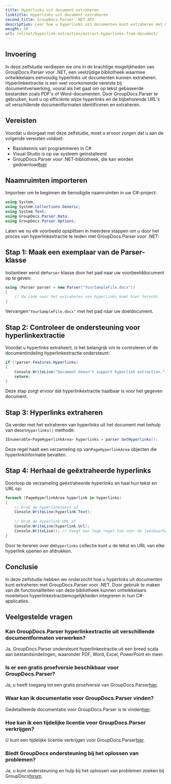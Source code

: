 ```yaml
---
title: Hyperlinks uit document extraheren
linktitle: Hyperlinks uit document extraheren
second_title: GroupDocs.Parser .NET API
description: Leer hoe u hyperlinks uit documenten kunt extraheren met GroupDocs.Parser voor .NET. Verbeter uw C#-applicaties met deze eenvoudige handleiding.
weight: 10
url: /nl/net/hyperlink-extraction/extract-hyperlinks-from-document/
---
```

## Invoering
In deze zelfstudie verdiepen we ons in de krachtige mogelijkheden van GroupDocs.Parser voor .NET, een veelzijdige bibliotheek waarmee ontwikkelaars eenvoudig hyperlinks uit documenten kunnen extraheren. Hyperlinkextractie is een veel voorkomende vereiste bij documentverwerking, vooral als het gaat om op tekst gebaseerde bestanden zoals PDF's of Word-documenten. Door GroupDocs.Parser te gebruiken, kunt u op efficiënte wijze hyperlinks en de bijbehorende URL's uit verschillende documentformaten identificeren en extraheren.
## Vereisten
Voordat u doorgaat met deze zelfstudie, moet u ervoor zorgen dat u aan de volgende vereisten voldoet:
- Basiskennis van programmeren in C#
- Visual Studio is op uw systeem geïnstalleerd
-  GroupDocs.Parser voor .NET-bibliotheek, die kan worden gedownload[hier](https://releases.groupdocs.com/parser/net/)
## Naamruimten importeren
Importeer om te beginnen de benodigde naamruimten in uw C#-project:
```csharp
using System;
using System.Collections.Generic;
using System.Text;
using GroupDocs.Parser.Data;
using GroupDocs.Parser.Options;
```

Laten we nu elk voorbeeld opsplitsen in meerdere stappen om u door het proces van hyperlinkextractie te leiden met GroupDocs.Parser voor .NET:
## Stap 1: Maak een exemplaar van de Parser-klasse
 Instantieer eerst de`Parser` klasse door het pad naar uw voorbeelddocument op te geven:
```csharp
using (Parser parser = new Parser("YourSampleFile.docx"))
{
    // Uw code voor het extraheren van hyperlinks komt hier terecht
}
```
 Vervangen`"YourSampleFile.docx"` met het pad naar uw doeldocument.
## Stap 2: Controleer de ondersteuning voor hyperlinkextractie
Voordat u hyperlinks extraheert, is het belangrijk om te controleren of de documentindeling hyperlinkextractie ondersteunt:
```csharp
if (!parser.Features.Hyperlinks)
{
    Console.WriteLine("Document doesn't support hyperlink extraction.");
    return;
}
```
Deze stap zorgt ervoor dat hyperlinkextractie haalbaar is voor het gegeven document.
## Stap 3: Hyperlinks extraheren
 Ga verder met het extraheren van hyperlinks uit het document met behulp van de`GetHyperlinks()` methode:
```csharp
IEnumerable<PageHyperlinkArea> hyperlinks = parser.GetHyperlinks();
```
 Deze regel haalt een verzameling op van`PageHyperlinkArea` objecten die hyperlinkinformatie bevatten.
## Stap 4: Herhaal de geëxtraheerde hyperlinks
Doorloop de verzameling geëxtraheerde hyperlinks en haal hun tekst en URL op:
```csharp
foreach (PageHyperlinkArea hyperlink in hyperlinks)
{
    // Druk de hyperlinktekst af
    Console.WriteLine(hyperlink.Text);
    
    // Druk de hyperlink-URL af
    Console.WriteLine(hyperlink.Url);
    Console.WriteLine(); // Voegt een lege regel toe voor de leesbaarheid
}
```
Door te itereren over de`hyperlinks` collectie kunt u de tekst en URL van elke hyperlink openen en afdrukken.
## Conclusie
In deze zelfstudie hebben we onderzocht hoe u hyperlinks uit documenten kunt extraheren met GroupDocs.Parser voor .NET. Door gebruik te maken van de functionaliteiten van deze bibliotheek kunnen ontwikkelaars moeiteloos hyperlinkextractiemogelijkheden integreren in hun C#-applicaties.

## Veelgestelde vragen
### Kan GroupDocs.Parser hyperlinkextractie uit verschillende documentformaten verwerken?
Ja, GroupDocs.Parser ondersteunt hyperlinkextractie uit een breed scala aan bestandsindelingen, waaronder PDF, Word, Excel, PowerPoint en meer.
### Is er een gratis proefversie beschikbaar voor GroupDocs.Parser?
 Ja, u heeft toegang tot een gratis proefversie van GroupDocs.Parser[hier](https://releases.groupdocs.com/).
### Waar kan ik documentatie voor GroupDocs.Parser vinden?
 Gedetailleerde documentatie voor GroupDocs.Parser is te vinden[hier](https://tutorials.groupdocs.com/parser/net/).
### Hoe kan ik een tijdelijke licentie voor GroupDocs.Parser verkrijgen?
 U kunt een tijdelijke licentie verkrijgen voor GroupDocs.Parser[hier](https://purchase.groupdocs.com/temporary-license/).
### Biedt GroupDocs ondersteuning bij het oplossen van problemen?
 Ja, u kunt ondersteuning en hulp bij het oplossen van problemen zoeken bij GroupDocs[forum](https://forum.groupdocs.com/c/parser/17).
